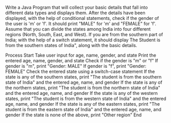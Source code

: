 Write a Java Program that will collect your basic details that fall into different data types and displays them.
After the details have been displayed, with the help of conditional statements, check if the gender of the user is 'm' or 'f'. It should print "MALE" for 'm' and "FEMALE" for 'f'.
Assume that you can divide the states among India into four different regions (North, South, East, and West). If you are from the southern part of India; with the help of a switch statement, it should display The Student is from the southern states of India", along with the basic details.

Process 
Start
Take user input for age, name, gender, and state
Print the entered age, name, gender, and state
Check if the gender is "m" or "f"
If gender is "m", print "Gender: MALE"
If gender is "f", print "Gender: FEMALE"
Check the entered state using a switch-case statement
If the state is any of the southern states, print "The student is from the southern state of India" and the entered age, name, and gender
If the state is any of the northern states, print "The student is from the northern state of India" and the entered age, name, and gender
If the state is any of the western states, print "The student is from the western state of India" and the entered age, name, and gender
If the state is any of the eastern states, print "The student is from the eastern state of India" and the entered age, name, and gender
If the state is none of the above, print "Other region"
End




